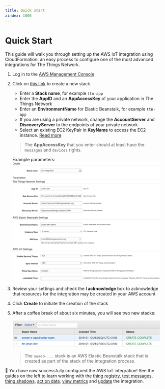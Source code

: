 ```yaml
---
title: Quick Start
zindex: 1000
---
```


# Quick Start

This guide will walk you through setting up the AWS IoT integration using CloudFormation: an easy process to configure one of the most advanced integrations for The Things Network.

1. Log in to the [AWS Management Console](http://console.aws.amazon.com)
2. Click on [this link](https://eu-west-1.console.aws.amazon.com/cloudformation/home?region=eu-west-1#/stacks/create/review?filter=active&templateURL=https:%2F%2Fs3-eu-west-1.amazonaws.com%2Fcf-templates-svx3p85gmokv-eu-west-1%2F2018038aRl-cloudformation.template&stackName=TTN-AWS-Integration&param_AccountServer=https:%2F%2Faccount.thethingsnetwork.org&param_DiscoveryServer=discovery.thethings.network:1900&param_InstanceType=t2.micro&param_ThingShadowDeltaFPort=1&param_ThingSyncEnabled=true&param_ThingSyncInterval=10m&param_ThingTypeName=lorawan) to create a new stack

   * Enter a **Stack name**, for example `ttn-app`
   * Enter the **AppID** and an **AppAccessKey** of your application in The Things Network
   * Enter an **EnvironmentName** for Elastic Beanstalk, for example `ttn-app`
   * If you are using a private network, change the **AccountServer** and **DiscoveryServer** to the endpoints of your private network
   * Select an existing EC2 KeyPair in **KeyName** to access the EC2 instance. [Read more](https://docs.aws.amazon.com/AWSEC2/latest/UserGuide/ec2-key-pairs.html)

   > The **AppAccessKey** that you enter should at least have the `messages` and `devices` rights.

   Example parameters:
   ![Parameters](parameters.png)

3. Review your settings and check the **I acknowledge** box to acknowledge that resources for the integration may be created in your AWS account
4. Click **Create** to initiate the creation of the stack
5. After a coffee break of about six minutes, you will see two new stacks:

    ![Stacks](stacks.png)

    > The `awseb-...` stack is an AWS Elastic Beanstalk stack that is created as part of the stack of the integration process.

🎉 You have now successfully configured the AWS IoT integration! See the guides on the left to learn working with the [thing registry](./thing-registry.md), [test messages](./test-messages.md), [thing shadows](./thing-shadows.md), [act on data](./act-on-data.md), [view metrics](./view-metrics.md) and [update](./update.md) the integration.
